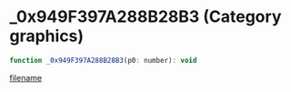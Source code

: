 # _0x949F397A288B28B3 (Category graphics)

```js
function _0x949F397A288B28B3(p0: number): void
```

[filename](_0x949F397A288B28B3_m.md ':include')
